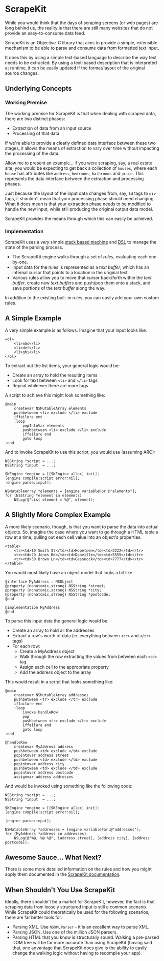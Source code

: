 # ScrapeKit #
While you would think that the days of scraping screens (or web pages) are long behind us, the reality is that there are still many websites that do not provide an easy-to-consume data feed.

ScrapeKit is an Objective-C library that aims to provide a simple, extensible mechanism to be able to parse and consume data from formatted text input. 

It does this by using a simple text-based language to describe the way text needs to be extracted.  By using a text-based description that is interpreted at runtime, it can be easily updated if the format/layout of the original source changes.

## Underlying Concepts ##
### Working Premise ###
The working premise for ScrapeKit is that when dealing with scraped data, there are two distinct phases:

* Extraction of data from an input source 
* Processing of that data

If we're able to provide a clearly defined data interface between these two stages, it allows the means of extraction to vary over time without impacting the processing of the data. 

Allow me to present an example… if you were scraping, say, a real estate site, you would be expecting to get back  a collection of `houses`, where each `house` has attributes like `address`, `bedrooms`, `bathrooms` and `price`.  This represents the data interface between the extraction and processing phases.

Just because the layout of the input data changes from, say, `td` tags to `div` tags, it shouldn't mean that your processing phase should need changing.  What it does mean is that your extraction phase needs to be modified to handle the new input, while still producing the original output data model.

ScrapeKit provides the means through which this can easily be achieved.

### Implementation ###
ScrapeKit uses a *very* simple [stack based machine](http://en.wikipedia.org/wiki/Stack_machine) and [DSL](http://en.wikipedia.org/wiki/Domain-specific_language) to manage the state of the parsing process.  

* The ScrapeKit engine walks through a set of *rules*, evaluating each one-by-one.  
* Input data for the rules is represented as a *text buffer*, which has an internal cursor that points to a location in the original text.
* Various rules allow you to move that cursor back/forth within the *text buffer*, create new *text buffers* and push/pop them onto a stack, and save portions of the *text buffer* along the way.

In addition to the existing built-in rules, you can easily add your own custom rules.

## A Simple Example ##
A very simple example is as follows.  Imagine that your input looks like:

	<ol>
		<li>abc</li>
		<li>def</li>
		<li>ghi</li>
	</ol>

To extract out the list items, your general logic would be:

* Create an array to hold the resulting items
* Look for text between `<li>` and `</li>` tags
* Repeat whileever there are more tags

A script to achieve this might look something like:

	@main
		createvar NSMutableArray elements
		pushbetween <li> exclude </li> exclude
		iffailure end
		:loop
			popIntoVar elements
			pushbetween <li> exclude </li> exclude
			iffailure end
			goto loop
	:end

And to invoke ScrapeKit to use this script, you would use (assuming ARC):

	NSString *script = ...;
	NSString *input  = ...;
	
	SKEngine *engine = [[SKEngine alloc] init];
	[engine compile:script error:nil];
	[engine parse:input];

	NSMutableArray *elements = [engine variableFor:@"elements"];
	for (NSString *element in elements)
		NSLog(@"List element = %@", element);

## A Slightly More Complex Example ##
A more likely scenario, though, is that you want to parse the data into actual objects.  So, imagine the case where you want to go through a HTML table a row at a time, pulling out each cell value into an object's properties.

	<table>
		<tr><td>10 Smith St</td><td>Hopetown</td><td>2222</td></tr>
		<tr><td>20 Jones Rd</td><td>Danville</td><td>5555</td></tr>
		<tr><td>30 Brown Ln</td><td>Cessnock</td><td>7777</td></tr>
	</table>

You would most likely have an object model that looks a bit like:

	@interface MyAddress : NSObject
	@property (nonatomic,strong) NSString *street;
	@property (nonatomic,strong) NSString *city;
	@property (nonatomic,strong) NSString *postcode;
	@end
	
	@implementation MyAddress
	@end

To parse this input data the general logic would be:

* Create an array to hold all the addresses
* Extract a row's worth of data (ie. everything between `<tr>` and `</tr>` tags)
* For each row:
	* Create a MyAddress object
	* Walk through the row extracting the values from between each `<td>` tag.
	* Assign each cell to the appropriate property
	* Add the address object to the array

This would result in a script that looks something like:

	@main
		createvar NSMutableArray addresses
		pushbetween <tr> exclude </tr> exclude
		iffailure end
		:loop
			invoke handleRow
			pop
			pushbetween <tr> exclude </tr> exclude
			iffailure end
			goto loop
	:end
	
	@handleRow
		createvar MyAddress address
		pushbetween <td> exclude </td> exclude
		popintovar address street
		pushbetween <td> exclude </td> exclude
		popintovar address city
		pushbetween <td> exclude </td> exclude
		popintovar address postcode
		assignvar address addresses
		
And would be invoked using something like the following code:

	NSString *script = ...;
	NSString *input  = ...;

	SKEngine *engine = [[SKEngine alloc] init];
	[engine compile:script error:nil];
	
	[engine parse:input];
	
	NSMutableArray *addresses = [engine variableFor:@"addresses"];
	for (MyAddress *address in addresses)
		NSLog(@"%@, %@ %@", [address street], [address city], [address postcode]);

## Awesome Sauce… What Next? ##
There is some more detailed information on the rules and how you might apply them documented in the [ScrapeKit documentation](documentation.md).

## When Shouldn't You Use ScrapeKit ##
Ideally, there shouldn't be a market for ScrapeKit, however, the fact is that scraping data from loosely structured input is still a common scenario.  While ScrapeKit could theoretically be used for the following scenarios, there are far better tools for:

* Parsing XML. Use `NSXMLParser` - it is an excellent way to parse XML.
* Parsing JSON. Use one of the million JSON parsers.
* Parsing HTML that you know is structurally sound. Walking a pre-parsed DOM tree will be far more accurate than using ScrapeKit (having said that, one advantage that ScrapeKit does give is the ability to easily change the walking logic without having to recompile your app).